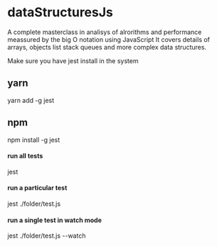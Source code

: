 # dataStructuresJs

A complete masterclass in analisys of alrorithms and performance meassured by the big O notation using JavaScript
It covers details of arrays, objects list stack queues and more complex data structures.

Make sure you have jest install in the system

## yarn

yarn add -g jest

## npm

npm install -g jest

#### run all tests

jest

#### run a particular test

jest ./folder/test.js

#### run a single test in watch mode

jest ./folder/test.js --watch
